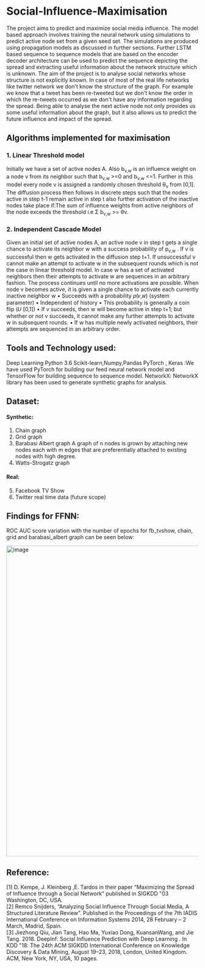 # Social-Influence-Maximisation

The project aims to predict and maximize social media influence. The model based approach involves training the neural network using simulations to predict active node set from a given seed set. The simulations are produced using propagation models as discussed in further sections. Further LSTM based sequence to sequence models that are based on the encoder decoder architecture can be used to predict the sequence depicting the spread and extracting useful information about the network structure which is unknown. The aim of the project is to analyse social networks whose structure is not explicitly known. In case of most of the real life networks like twitter network we don't know the structure of the graph. For example we know that a tweet has been re-tweeted but we don't know the order in which the re-tweets occurred as we don't have any information regarding the spread. Being able to analyse the next active node not only provides us some useful information about the graph, but it also allows us to predict the future influence and impact of the spread.

## Algorithms implemented for maximisation

### 1. Linear Threshold model
Initially we have a set of active nodes A. Also b<sub>v,w</sub> is an influence weight on a node v from its neighbor such that b<sub>v,w</sub> >=0 and b<sub>v,w</sub> <=1. Further in this model every node v is assigned a randomly chosen threshold θ<sub>v</sub> from [0,1]. The diffusion process then follows in discrete steps such that the nodes active in step t-1 remain active in step t also further activation of the inactive nodes take place if:The sum of influence weights from active neighbors of the node exceeds the threshold i.e Σ b<sub>v,w</sub> >= θv.

### 2. Independent Cascade Model

Given an initial set of active nodes A, an active node v in step t gets a single chance to activate its neighbor w with a success probability of p<sub>v,w</sub> . If v is successful then w gets activated in the diffusion step t+1. If unsuccessful v cannot make an attempt to activate w in the subsequent rounds which is not the case in linear threshold model. In case w has a set of activated neighbors then their attempts to activate w are sequences in an arbitrary fashion. The process continues until no more activations are possible. When node v becomes active, it is given a single chance to activate each currently inactive neighbor w 
• Succeeds with a probability 𝑝(𝑣,𝑤) (system parameter)
      • Independent of history
      • This probability is generally a coin flip (𝑈 [0,1])
• If v succeeds, then w will become active in step t+1; but whether or not v succeeds, it cannot make any further attempts to activate w in subsequent rounds. 
• If w has multiple newly activated neighbors, their attempts are sequenced in an arbitrary order.

## Tools and Technology used:
Deep Learning
Python 3.6
Scikit-learn,Numpy,Pandas
PyTorch , Keras :We have used PyTorch for building our feed neural network model and TensorFlow for building sequence to sequence model.
NetworkX: NetworkX library has been used to generate synthetic graphs for analysis.

## Dataset:
#### Synthetic:
1. Chain graph
2. Grid graph
3. Barabasi Albert graph A graph of n nodes is grown by attaching new nodes each with m edges that are preferentially attached to existing nodes with high degree.
4. Watts-Strogatz graph

#### Real:
5. Facebook TV Show 
6. Twitter real time data (future scope)

## Findings for FFNN:
ROC AUC score variation with the number of epochs for fb_tvshow, chain, grid and barabasi_albert graph can be seen below:

<img width="815" alt="image" src="https://user-images.githubusercontent.com/37900145/150008216-65f9e827-268d-4c7f-8f24-f5c248f41947.png">
     
## Reference:
[1] D. Kempe, J. Kleinberg ,E. Tardos in their paper “Maximizing the Spread of Influence through a Social Network” published in SIGKDD ‟03 Washington, DC, USA. <br/>
[2] Remco Snijders, “Analyzing Social Influence Through Social Media, A Structured Literature Review”. Published in the Proceedings of the 7th IADIS International Conference on Information Systems 2014, 28 February – 2 March, Madrid, Spain.<br/>
[3] Jiezhong Qiu, Jian Tang, Hao Ma, Yuxiao Dong, KuansanWang, and Jie Tang. 2018. DeepInf: Social Influence Prediction with Deep Learning . In KDD ‟18: The 24th ACM SIGKDD International Conference on Knowledge Discovery & Data Mining, August 19–23, 2018, London, United Kingdom. ACM, New York, NY, USA, 10 pages.<br/>
